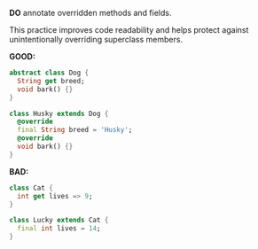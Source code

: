 
**DO** annotate overridden methods and fields.

This practice improves code readability and helps protect against
unintentionally overriding superclass members.

**GOOD:**
```dart
abstract class Dog {
  String get breed;
  void bark() {}
}

class Husky extends Dog {
  @override
  final String breed = 'Husky';
  @override
  void bark() {}
}
```

**BAD:**
```dart
class Cat {
  int get lives => 9;
}

class Lucky extends Cat {
  final int lives = 14;
}
```

